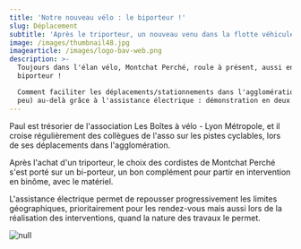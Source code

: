 ```yaml
---
title: 'Notre nouveau vélo : le biporteur !'
slug: Déplacement
subtitle: 'Après le triporteur, un nouveau venu dans la flotte véhicule.'
image: /images/thumbnail48.jpg
imagearticle: /images/logo-bav-web.png
description: >-
  Toujours dans l'élan vélo, Montchat Perché, roule à présent, aussi en
  biporteur !

  Comment faciliter les déplacements/stationnements dans l'agglomération et (un
  peu) au-delà grâce à l'assistance électrique : démonstration en deux roues !
---
```

Paul est trésorier de l'association Les Boîtes à vélo - Lyon Métropole, et il croise régulièrement des collègues de l'asso sur les pistes cyclables, lors de ses déplacements dans l'agglomération.

Après l'achat d'un triporteur, le choix des cordistes de Montchat Perché s'est porté sur un bi-porteur, un bon complément pour partir en intervention en binôme, avec le matériel.

L'assistance électrique permet de repousser progressivement les limites géographiques, prioritairement pour les rendez-vous mais aussi lors de la réalisation des interventions, quand la nature des travaux le permet.

![null](/images/flowers001min.jpg)
